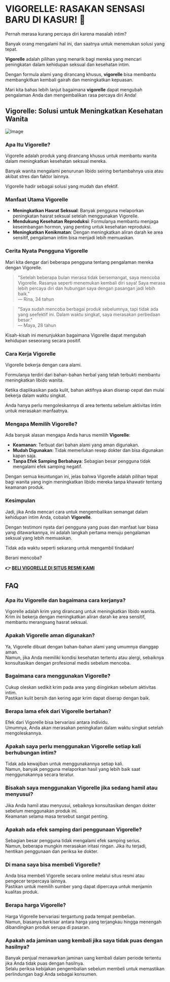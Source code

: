 # VIGORELLE: RASAKAN SENSASI BARU DI KASUR! 💖

Pernah merasa kurang percaya diri karena masalah intim?  

Banyak orang mengalami hal ini, dan saatnya untuk menemukan solusi yang tepat.  

**Vigorelle** adalah pilihan yang menarik bagi mereka yang mencari peningkatan dalam kehidupan seksual dan kesehatan intim.  

Dengan formula alami yang dirancang khusus, **vigorelle** bisa membantu membangkitkan kembali gairah dan meningkatkan kepuasan.  

Mari kita bahas lebih lanjut bagaimana **vigorelle** dapat mengubah pengalaman Anda dan mengembalikan rasa percaya diri Anda!

## Vigorelle: Solusi untuk Meningkatkan Kesehatan Wanita

![Image](https://www2.sellhealth.com/8/vigorelle160x200_A.jpg)

### Apa Itu Vigorelle?

Vigorelle adalah produk yang dirancang khusus untuk membantu wanita dalam meningkatkan kesehatan seksual mereka. 

Banyak wanita mengalami penurunan libido seiring bertambahnya usia atau akibat stres dan faktor lainnya. 

Vigorelle hadir sebagai solusi yang mudah dan efektif.

### Manfaat Utama Vigorelle

- **Meningkatkan Hasrat Seksual**: Banyak pengguna melaporkan peningkatan hasrat seksual setelah menggunakan Vigorelle. 
- **Mendukung Kesehatan Reproduksi**: Formulanya membantu menjaga keseimbangan hormon, yang penting untuk kesehatan reproduksi.
- **Meningkatkan Kenikmatan**: Dengan meningkatkan aliran darah ke area sensitif, pengalaman intim bisa menjadi lebih memuaskan.

### Cerita Nyata Pengguna Vigorelle

Mari kita dengar dari beberapa pengguna tentang pengalaman mereka dengan Vigorelle.

> "Setelah beberapa bulan merasa tidak bersemangat, saya mencoba Vigorelle. Rasanya seperti menemukan kembali diri saya! Saya merasa lebih percaya diri dan hubungan saya dengan pasangan jadi lebih baik."  
> — Rina, 34 tahun

> "Saya sudah mencoba berbagai produk sebelumnya, tapi tidak ada yang seefektif ini. Dalam waktu singkat, saya merasakan perbedaan besar."  
> — Maya, 28 tahun

Kisah-kisah ini menunjukkan bagaimana Vigorelle dapat mengubah kehidupan seseorang secara positif.

### Cara Kerja Vigorelle

Vigorelle bekerja dengan cara alami. 

Formulanya terdiri dari bahan-bahan herbal yang telah terbukti membantu meningkatkan libido wanita.

Ketika diaplikasikan pada kulit, bahan aktifnya akan diserap cepat dan mulai bekerja dalam waktu singkat.

Anda hanya perlu mengoleskannya di area tertentu sebelum aktivitas intim untuk merasakan manfaatnya.

### Mengapa Memilih Vigorelle?

Ada banyak alasan mengapa Anda harus memilih **Vigorelle**:

- **Keamanan**: Terbuat dari bahan alami yang aman digunakan.
- **Mudah Digunakan**: Tidak memerlukan resep dokter dan bisa digunakan kapan saja.
- **Tanpa Efek Samping Berbahaya**: Sebagian besar pengguna tidak mengalami efek samping negatif.

Dengan semua keuntungan ini, jelas bahwa Vigorelle adalah pilihan tepat bagi wanita yang ingin meningkatkan libido mereka tanpa khawatir tentang keamanan produk.

### Kesimpulan

Jadi, jika Anda mencari cara untuk mengembalikan semangat dalam kehidupan intim Anda, cobalah **Vigorelle**. 

Dengan testimoni nyata dari pengguna yang puas dan manfaat luar biasa yang ditawarkannya, ini adalah langkah pertama menuju pengalaman seksual yang lebih memuaskan. 

Tidak ada waktu seperti sekarang untuk mengambil tindakan!

Berani mencoba?



**👉 [BELI VIGORELLE DI SITUS RESMI KAMI](https://gchaffi.com/NtRZbH5F)**

## FAQ

### Apa itu Vigorelle dan bagaimana cara kerjanya?
Vigorelle adalah krim yang dirancang untuk meningkatkan libido wanita.  
Krim ini bekerja dengan meningkatkan aliran darah ke area sensitif, membantu merangsang hasrat seksual.

### Apakah Vigorelle aman digunakan?
Ya, Vigorelle dibuat dengan bahan-bahan alami yang umumnya dianggap aman.  
Namun, jika Anda memiliki kondisi kesehatan tertentu atau alergi, sebaiknya konsultasikan dengan profesional medis sebelum mencoba.

### Bagaimana cara menggunakan Vigorelle?
Cukup oleskan sedikit krim pada area yang diinginkan sebelum aktivitas intim.  
Pastikan kulit bersih dan kering agar krim dapat diserap dengan baik.

### Berapa lama efek dari Vigorelle bertahan?
Efek dari Vigorelle bisa bervariasi antara individu.  
Umumnya, Anda akan merasakan peningkatan dalam waktu singkat setelah mengoleskannya.

### Apakah saya perlu menggunakan Vigorelle setiap kali berhubungan intim?
Tidak ada kewajiban untuk menggunakannya setiap kali.  
Namun, banyak pengguna melaporkan hasil yang lebih baik saat menggunakannya secara teratur.

### Bisakah saya menggunakan Vigorelle jika sedang hamil atau menyusui?
Jika Anda hamil atau menyusui, sebaiknya konsultasikan dengan dokter sebelum menggunakan produk ini.  
Keamanan selama masa tersebut sangat penting.

### Apakah ada efek samping dari penggunaan Vigorelle?
Sebagian besar pengguna tidak mengalami efek samping serius.  
Namun, beberapa mungkin merasakan iritasi ringan. Jika itu terjadi, hentikan penggunaan dan periksa ke dokter.

### Di mana saya bisa membeli Vigorelle?
Anda bisa membeli Vigorelle secara online melalui situs resmi atau pengecer terpercaya lainnya.  
Pastikan untuk memilih sumber yang dapat dipercaya untuk menjamin kualitas produk.

### Berapa harga Vigorelle? 
Harga Vigorelle bervariasi tergantung pada tempat pembelian.  
Namun, biasanya berkisar antara harga yang terjangkau hingga menengah dibandingkan produk serupa di pasaran.

### Apakah ada jaminan uang kembali jika saya tidak puas dengan hasilnya? 
Banyak penjual menawarkan jaminan uang kembali dalam periode tertentu jika Anda tidak puas dengan hasilnya.  
Selalu periksa kebijakan pengembalian sebelum membeli untuk memastikan perlindungan bagi Anda sebagai konsumen.